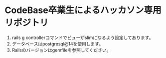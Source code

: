 # CodeBase卒業生によるハッカソン専用リポジトリ
1. rails g controllerコマンドでビューがslimになるよう設定してあります。
2. データベースはpostgresql@14を使用します。
3. Railsのバージョンはgemfileを参照してください。
